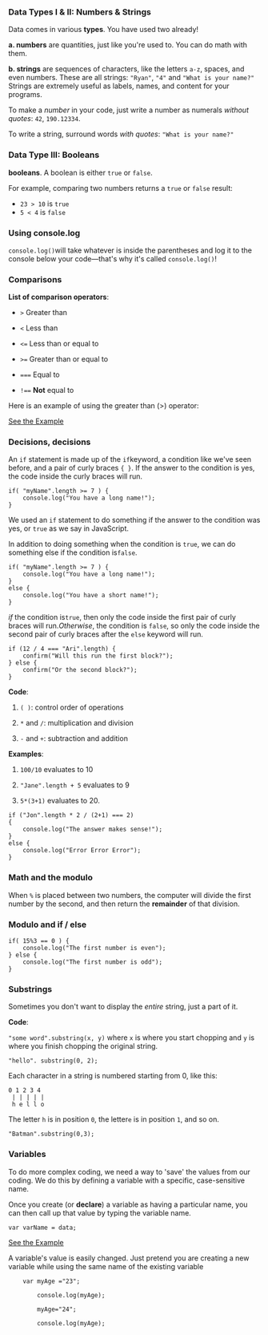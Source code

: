 ### 

### **Data Types I & II: Numbers & Strings**

Data comes in various **types**. You have used two already!

**a. numbers** are quantities, just like you're used to. You can do math with them.

**b. strings** are sequences of characters, like the letters `a-z`, spaces, and even numbers. These are all strings: `"Ryan"`, `"4"` and `"What is your name?"` Strings are extremely useful as labels, names, and content for your programs.

To make a _number_ in your code, just write a number as numerals _without quotes_: `42`, `190.12334`.

To write a string, surround words _with quotes_: `"What is your name?"`

### **Data Type III: Booleans**

**booleans**. A boolean is either `true` or `false`.

For example, comparing two numbers returns a `true` or `false` result:

* `23 > 10` is `true`
* `5 < 4` is `false`

### **Using console.log**

`console.log()`will take whatever is inside the parentheses and log it to the console below your code—that's why it's called `console.log()`!

### **Comparisons**

**List of comparison operators**:

* `>` Greater than

* `<` Less than

* `<=` Less than or equal to

* `>=` Greater than or equal to

* `===` Equal to

* `!==` **Not** equal to


Here is an example of using the greater than \(&gt;\) operator:

[See the Example](https://denishromenko.gitbooks.io/codeacademy_doc/content/js/get_started/ex2.html)

### **Decisions, decisions**

An `if` statement is made up of the `if`keyword, a condition like we've seen before, and a pair of curly braces `{ }`. If the answer to the condition is yes, the code inside the curly braces will run.

```
if( "myName".length >= 7 ) {
    console.log("You have a long name!");
}
```

We used an `if` statement to do something if the answer to the condition was yes, or `true` as we say in JavaScript.

In addition to doing something when the condition is `true`, we can do something else if the condition is`false`.

```
if( "myName".length >= 7 ) {
    console.log("You have a long name!");
}
else {
    console.log("You have a short name!");  
}
```

_if_ the condition is`true`, then only the code inside the first pair of curly braces will run._Otherwise_, the condition is `false`, so only the code inside the second pair of curly braces after the `else` keyword will run.

```
if (12 / 4 === "Ari".length) {
    confirm("Will this run the first block?");
} else {
    confirm("Or the second block?");
}
```

**Code**:

1. `( )`: control order of operations

2. `*` and `/`: multiplication and division

3. `-` and `+`: subtraction and addition


**Examples**:

1. `100/10` evaluates to 10

2. `"Jane".length + 5` evaluates to 9

3. `5*(3+1)` evaluates to 20.


```
if ("Jon".length * 2 / (2+1) === 2)
{
    console.log("The answer makes sense!");
} 
else {
    console.log("Error Error Error");
}
```

### **Math and the modulo**

When `%` is placed between two numbers, the computer will divide the first number by the second, and then return the **remainder** of that division.

### **Modulo and if \/ else**

```
if( 15%3 == 0 ) {
    console.log("The first number is even");
} else {
    console.log("The first number is odd");
}
```

### **Substrings**

Sometimes you don't want to display the _entire_ string, just a part of it.

**Code**:

`"some word".substring(x, y)` where `x` is where you start chopping and `y` is where you finish chopping the original string.

```
"hello". substring(0, 2);

```

Each character in a string is numbered starting from 0, like this:

```
0 1 2 3 4
 | | | | | 
 h e l l o
```

The letter `h` is in position `0`, the letter`e` is in position `1`, and so on.

```
"Batman".substring(0,3);
```

### **Variables**

To do more complex coding, we need a way to 'save' the values from our coding. We do this by defining a variable with a specific, case-sensitive name.

Once you create \(or **declare**\) a variable as having a particular name, you can then call up that value by typing the variable name.

```
var varName = data;
```

[See the Example](https://denishromenko.gitbooks.io/codeacademy_doc/content/js/get_started/ex3.html)

A variable's value is easily changed. Just pretend you are creating a new variable while using the same name of the existing variable

```
    var myAge ="23";

        console.log(myAge);

        myAge="24";

        console.log(myAge);

```

